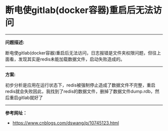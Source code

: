 # 断电使gitlab(docker容器)重启后无法访问

---

**问题描述:**

断电使gitlab(docker容器)重启后无法访问，日志报错是文件夹权限问题，但往上面看，发现其实是redis未能加载数据文件，启动失败造成的。

---
**方案:**

初步分析是应用在运行状态下，redis被强制停止造成了数据文件不完整，重启redis就会失败因此，我找到了redis的数据文件，删掉了数据文件dump.rdb，然后重启gitlab就好了

---
**参考网址：**

- https://www.cnblogs.com/dswang/p/10745123.html